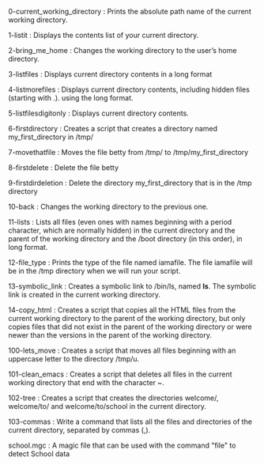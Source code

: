 0-current_working_directory : Prints the absolute path name of the current working directory.

1-listit : Displays the contents list of your current directory.

2-bring_me_home : Changes the working directory to the user’s home directory.

3-listfiles : Displays current directory contents in a long format

4-listmorefiles : Displays current directory contents, including hidden files (starting with .). using  the long format.

5-listfilesdigitonly : Displays current directory contents.

 6-firstdirectory : Creates a script that creates a directory named my_first_directory in /tmp/

7-movethatfile : Moves the file betty from /tmp/ to /tmp/my_first_directory

8-firstdelete : Delete the file betty

9-firstdirdeletion : Delete the directory my_first_directory that is in the /tmp directory

10-back : Changes the working directory to the previous one.

11-lists :  Lists all files (even ones with names beginning with a period character, which are normally hidden) in the current directory and the parent of the working directory and the /boot directory (in this order), in long format.

12-file_type :  Prints the type of the file named iamafile. The file iamafile will be in the /tmp directory when we will run your script.

13-symbolic_link : Creates a symbolic link to /bin/ls, named __ls__. The symbolic link is created in the current working directory.

14-copy_html : Creates a script that copies all the HTML files from the current working directory to the parent of the working directory, but only copies files that did not exist in the parent of the working directory or were newer than the versions in the parent of the working directory.

100-lets_move : Creates a script that moves all files beginning with an uppercase letter to the directory /tmp/u.

101-clean_emacs : Creates a script that deletes all files in the current working directory that end with the character ~.

102-tree : Creates a script that creates the directories welcome/, welcome/to/ and welcome/to/school in the current directory.


103-commas : Write a command that lists all the files and directories of the current directory, separated by commas (,).

school.mgc : A magic file that can be used with the command "file" to detect School data
